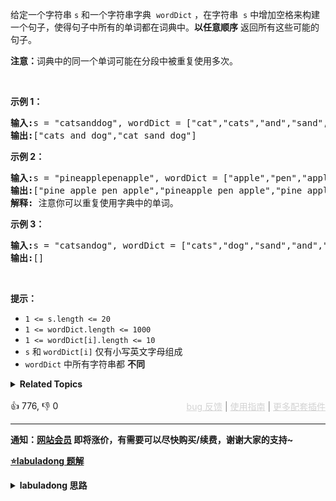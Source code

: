 <p>给定一个字符串 <code>s</code> 和一个字符串字典
 <meta charset="UTF-8" />&nbsp;<code>wordDict</code>&nbsp;，在字符串
 <meta charset="UTF-8" />&nbsp;<code>s</code>&nbsp;中增加空格来构建一个句子，使得句子中所有的单词都在词典中。<strong>以任意顺序</strong> 返回所有这些可能的句子。</p>

<p><strong>注意：</strong>词典中的同一个单词可能在分段中被重复使用多次。</p>

<p>&nbsp;</p>

<p><strong class="example">示例 1：</strong></p>

<pre>
<strong>输入:</strong>s = "catsanddog", wordDict = ["cat","cats","and","sand","dog"]
<strong>输出:</strong>["cats and dog","cat sand dog"]
</pre>

<p><strong class="example">示例 2：</strong></p>

<pre>
<strong>输入:</strong>s = "pineapplepenapple", wordDict = ["apple","pen","applepen","pine","pineapple"]
<strong>输出:</strong>["pine apple pen apple","pineapple pen apple","pine applepen apple"]
<strong>解释:</strong> 注意你可以重复使用字典中的单词。
</pre>

<p><strong class="example">示例&nbsp;3：</strong></p>

<pre>
<strong>输入:</strong>s = "catsandog", wordDict = ["cats","dog","sand","and","cat"]
<strong>输出:</strong>[]
</pre>

<p>&nbsp;</p>

<p><strong>提示：</strong></p>

<p>
 <meta charset="UTF-8" /></p>

<ul> 
 <li><code>1 &lt;= s.length &lt;= 20</code></li> 
 <li><code>1 &lt;= wordDict.length &lt;= 1000</code></li> 
 <li><code>1 &lt;= wordDict[i].length &lt;= 10</code></li> 
 <li><code>s</code>&nbsp;和&nbsp;<code>wordDict[i]</code>&nbsp;仅有小写英文字母组成</li> 
 <li><code>wordDict</code>&nbsp;中所有字符串都 <strong>不同</strong></li> 
</ul>

<details><summary><strong>Related Topics</strong></summary>字典树 | 记忆化搜索 | 数组 | 哈希表 | 字符串 | 动态规划 | 回溯</details><br>

<div>👍 776, 👎 0<span style='float: right;'><span style='color: gray;'><a href='https://github.com/labuladong/fucking-algorithm/issues' target='_blank' style='color: lightgray;text-decoration: underline;'>bug 反馈</a> | <a href='https://labuladong.online/algo/fname.html?fname=jb插件简介' target='_blank' style='color: lightgray;text-decoration: underline;'>使用指南</a> | <a href='https://labuladong.online/algo/' target='_blank' style='color: lightgray;text-decoration: underline;'>更多配套插件</a></span></span></div>

<div id="labuladong"><hr>

**通知：[网站会员](https://labuladong.online/algo/intro/site-vip/) 即将涨价，有需要可以尽快购买/续费，谢谢大家的支持~**



<p><strong><a href="https://labuladong.online/algo/dynamic-programming/word-break/" target="_blank">⭐️labuladong 题解</a></strong></p>
<details><summary><strong>labuladong 思路</strong></summary>


<div id="labuladong_solution_zh">

## 基本思路

上一题 [139. 单词拆分](/problems/word-break) 可以被归为动态规划类问题，因为可以把原问题分解成规模更小的问题，且存在重叠子问题，需要动态规划技巧去优化。

而这道题就是一道纯粹的回溯算法问题了，你直接穷举所有可能的拼接方式，把能够拼出 `s` 的拼接方式存下来即可。

穷举思路和上一题类似，根据 [回溯算法详解](https://labuladong.online/algo/essential-technique/backtrack-framework/) 给出框架稍作修改即可：

```js
function 拼凑(s, wordDict) {
    for (word in wordDict) {
        if (word 是 s 的前缀) {
            // 做选择
            拼凑(去掉 word 前缀的 s, wordDict)
            // 撤销选择
        }
    }
}
```

直接看解法代码吧。

**详细题解**：
  - [动态规划和回溯算法的思维转换](https://labuladong.online/algo/dynamic-programming/word-break/)

</div>





<div id="solution">

## 解法代码



<div class="tab-panel"><div class="tab-nav">
<button data-tab-item="cpp" class="tab-nav-button btn " data-tab-group="default" onclick="switchTab(this)">cpp🤖</button>

<button data-tab-item="python" class="tab-nav-button btn " data-tab-group="default" onclick="switchTab(this)">python🤖</button>

<button data-tab-item="java" class="tab-nav-button btn active" data-tab-group="default" onclick="switchTab(this)">java🟢</button>

<button data-tab-item="go" class="tab-nav-button btn " data-tab-group="default" onclick="switchTab(this)">go🤖</button>

<button data-tab-item="javascript" class="tab-nav-button btn " data-tab-group="default" onclick="switchTab(this)">javascript🤖</button>
</div><div class="tab-content">
<div data-tab-item="cpp" class="tab-item " data-tab-group="default"><div class="highlight">

```cpp
// 注意：cpp 代码由 chatGPT🤖 根据我的 java 代码翻译。
// 本代码的正确性已通过力扣验证，如有疑问，可以对照 java 代码查看。

#include <vector>
#include <string>
#include <unordered_set>
using namespace std;

class Solution {

public:
    vector<string> res;
    // 记录回溯路径
    vector<string> track;

    vector<string> wordBreak(string s, vector<string>& wordDict) {
        // 根据函数定义，判断 s[0..] 是否能够被拼出
        backtrack(s, 0, wordDict);
        return res;
    }

private:
    // 回溯算法框架
    void backtrack(const string& s, int i, const vector<string>& wordDict) {
        // base case，整个 s 都被拼出来了
        if (i == s.length()) {
            string tmp;
            for (const auto& t : track) {
                tmp += t + " ";
            }
            tmp.pop_back(); // Remove the trailing space
            res.push_back(tmp);
            return;
        }

        // 遍历所有单词，尝试匹配 s[i..] 的前缀
        for (const string& word : wordDict) {
            int len = word.length();
            // 单词太长，跳过
            if (i + len > s.length()) {
                continue;
            }
            // 无法匹配，跳过
            string subStr = s.substr(i, len);
            if (subStr != word) {
                continue;
            }
            // s[i..] 的前缀被 word 匹配，做选择
            track.push_back(word);
            backtrack(s, i + len, wordDict);
            // 撤销选择
            track.pop_back();
        }
    }
};
```

</div></div>

<div data-tab-item="python" class="tab-item " data-tab-group="default"><div class="highlight">

```python
# 注意：python 代码由 chatGPT🤖 根据我的 java 代码翻译。
# 本代码的正确性已通过力扣验证，如有疑问，可以对照 java 代码查看。

class Solution:
    def __init__(self):
        self.res = []
        # 记录回溯路径
        self.track = []

    def wordBreak(self, s: str, wordDict: List[str]) -> List[str]:
        # 根据函数定义，判断 s[0..] 是否能够被拼出
        self.backtrack(s, 0, wordDict)
        return self.res

    # 回溯算法框架
    def backtrack(self, s: str, i: int, wordDict: List[str]):
        # base case，整个 s 都被拼出来了
        if i == len(s):
            self.res.append(" ".join(self.track))
            return
        if i > len(s):
            return

        # 遍历所有单词，尝试匹配 s[i..] 的前缀
        for word in wordDict:
            len_word = len(word)
            # 单词太长，跳过
            if i + len_word > len(s):
                continue
            # 无法匹配，跳过
            subStr = s[i:i + len_word]
            if subStr != word:
                continue
            # s[i..] 的前缀被 word 匹配，做选择
            self.track.append(word)
            self.backtrack(s, i + len_word, wordDict)
            # 撤销选择
            self.track.pop()
```

</div></div>

<div data-tab-item="java" class="tab-item active" data-tab-group="default"><div class="highlight">

```java
class Solution {

    List<String> res = new LinkedList<>();
    // 记录回溯路径
    LinkedList<String> track = new LinkedList<>();

    public List<String> wordBreak(String s, List<String> wordDict) {
        // 根据函数定义，判断 s[0..] 是否能够被拼出
        backtrack(s, 0, wordDict);
        return res;
    }

    // 回溯算法框架
    void backtrack(String s, int i, List<String> wordDict) {
        // base case，整个 s 都被拼出来了
        if (i == s.length()) {
            res.add(String.join(" ", track));
            return;
        }
        if (i > s.length()) {
            return;
        }

        // 遍历所有单词，尝试匹配 s[i..] 的前缀
        for (String word : wordDict) {
            int len = word.length();
            // 单词太长，跳过
            if (i + len > s.length()) {
                continue;
            }
            // 无法匹配，跳过
            String subStr = s.substring(i, i + len);
            if (!subStr.equals(word)) {
                continue;
            }
            // s[i..] 的前缀被 word 匹配，做选择
            track.addLast(word);
            backtrack(s, i + len, wordDict);
            // 撤销选择
            track.removeLast();
        }
    }
}
```

</div></div>

<div data-tab-item="go" class="tab-item " data-tab-group="default"><div class="highlight">

```go
// 注意：go 代码由 chatGPT🤖 根据我的 java 代码翻译。
// 本代码的正确性已通过力扣验证，如有疑问，可以对照 java 代码查看。

func wordBreak(s string, wordDict []string) []string {
    var res []string
    // 记录回溯路径
    var track []string
    // 根据函数定义，判断 s[0..] 是否能够被拼出
    backtrack(s, 0, wordDict, &track, &res)
    return res
}

// 回溯算法框架
func backtrack(s string, i int, wordDict []string, track *[]string, res *[]string) {
    // base case，整个 s 都被拼出来了
    if i == len(s) {
        *res = append(*res, strings.Join(*track, " "))
        return
    }
    if i > len(s) {
        return
    }

    // 遍历所有单词，尝试匹配 s[i..] 的前缀
    for _, word := range wordDict {
        lenWord := len(word)
        // 单词太长，跳过
        if i+lenWord > len(s) {
            continue
        }
        // 无法匹配，跳过
        subStr := s[i : i+lenWord]
        if subStr != word {
            continue
        }
        // s[i..] 的前缀被 word 匹配，做选择
        *track = append(*track, word)
        backtrack(s, i+lenWord, wordDict, track, res)
        // 撤销选择
        *track = (*track)[:len(*track)-1]
    }
}
```

</div></div>

<div data-tab-item="javascript" class="tab-item " data-tab-group="default"><div class="highlight">

```javascript
// 注意：javascript 代码由 chatGPT🤖 根据我的 java 代码翻译。
// 本代码的正确性已通过力扣验证，如有疑问，可以对照 java 代码查看。

var wordBreak = function(s, wordDict) {
    let res = [];
    // 记录回溯路径
    let track = [];

    // 回溯算法框架
    // @visualize status(track)
    var backtrack = function(s, i, wordDict) {
        // base case，整个 s 都被拼出来了
        if (i === s.length) {
            res.push(track.join(" "));
            return;
        }
        if (i > s.length) {
            return;
        }

        // 遍历所有单词，尝试匹配 s[i..] 的前缀
        for (let word of wordDict) {
            let len = word.length;
            // 单词太长，跳过
            if (i + len > s.length) {
                continue;
            }
            // 无法匹配，跳过
            let subStr = s.substring(i, i + len);
            if (subStr !== word) {
                continue;
            }
            // s[i..] 的前缀被 word 匹配，做选择
            // @visualize choose(word)
            track.push(word);
            backtrack(s, i + len, wordDict);
            // 撤销选择
            // @visualize unchoose()
            track.pop();
        }
    }

    // 根据函数定义，判断 s[0..] 是否能够被拼出
    backtrack(s, 0, wordDict);
    return res;
};
```

</div></div>
</div></div>

<hr /><details open hint-container details><summary style="font-size: medium"><strong>👾👾 算法可视化 👾👾</strong></summary><div id="data_word-break-ii"  ></div><div class="resizable aspect-ratio-container" style="height: 100%;">
<div id="iframe_word-break-ii"></div></div>
</details><hr /><br />

</div>
</details>
</div>

